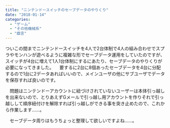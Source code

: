 ```yaml
---
title: "ニンテンドースイッチのセーブデータのやりくり"
date: "2018-01-14"
categories: 
  - "ゲーム"
  - "その他機械系"
  - "戯言"
---
```


ついこの間までニンテンドースイッチを4人で2台体制で4人の組み合わせでスプラやモンハンが遊べるように複雑な形でセーブデータ運用をしていたのですが、スイッチが4台に増えて1人1台体制にするにあたり、セーブデータのやりくりが必要になってきました。 　要するに2台に8個あったセーブデータを4台に分配するので1台に2データあればいいので、メインユーザの他にサブユーザでデータを保存すれば良いのです。

　問題はニンテンドーアカウントに紐づけされていないユーザーは本体引っ越しを出来ないので、とりあえずGメールで引っ越し用アカウントを作りそれで引っ越しして順序紐付けを解除すれば引っ越しができる事を突き止めたので、これから作業します……。

　セーブデータ周りはもうちょっと整理して欲しいですよね……。
